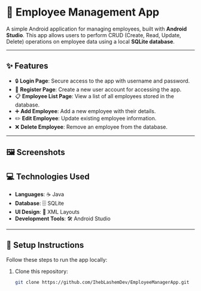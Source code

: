 # 📱 Employee Management App

A simple Android application for managing employees, built with **Android Studio**. This app allows users to perform CRUD (Create, Read, Update, Delete) operations on employee data using a local **SQLite database**.

---

## ✨ Features

- 🔒 **Login Page**: Secure access to the app with username and password.
- 📝 **Register Page**: Create a new user account for accessing the app.
- 📋 **Employee List Page**: View a list of all employees stored in the database.
- ➕ **Add Employee**: Add a new employee with their details.
- ✏️ **Edit Employee**: Update existing employee information.
- ❌ **Delete Employee**: Remove an employee from the database.

---

## 🖼️ Screenshots


## 💻 Technologies Used

- **Languages**: ☕ Java  
- **Database**: 🗄️ SQLite  
- **UI Design**: 🎨 XML Layouts  
- **Development Tools**: 🛠️ Android Studio  

---

## 🚀 Setup Instructions

Follow these steps to run the app locally:

1. Clone this repository:  
   ```bash
   git clone https://github.com/IhebLashemDev/EmployeeManagerApp.git
